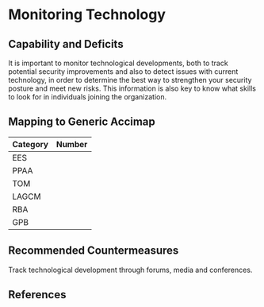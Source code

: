 # Monitoring Technology

## Capability and Deficits
It is important to monitor technological developments, both to track potential security improvements and also to detect issues with current technology, in order to determine
the best way to strengthen your security posture and meet new risks.  This information is also key to know what skills to look for in individuals joining the organization.

## Mapping to Generic Accimap

|Category | Number |
| --- | --- |
|EES     |      |
|PPAA  | |
|TOM   ||
|LAGCM ||
|RBA   ||
|GPB   ||

## Recommended Countermeasures

Track technological development through forums, media and conferences.

## References
